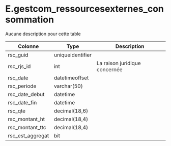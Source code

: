 # E.gestcom_ressourcesexternes_consommation

Aucune description pour cette table

Colonne|Type|Description
---|---|---
rsc_guid|uniqueidentifier|
rsc_rjs_id|int|La raison juridique concernée 
rsc_date|datetimeoffset|
rsc_periode|varchar(50)|
rsc_date_debut|datetime|
rsc_date_fin|datetime|
rsc_qte|decimal(18,6)|
rsc_montant_ht|decimal(18,4)|
rsc_montant_ttc|decimal(18,4)|
rsc_est_aggregat|bit|
